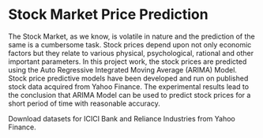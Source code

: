 # Stock Market Price Prediction
The Stock Market, as we know, is volatile in nature and the prediction of the same is a cumbersome task. Stock prices depend upon not only economic factors but they relate to various physical, psychological, rational and other important parameters. In this project work, the stock prices are predicted using the Auto Regressive Integrated Moving Average (ARIMA) Model. Stock price predictive models have been developed and run on published stock data acquired from Yahoo Finance. The experimental results lead to the conclusion that ARIMA Model can be used to predict stock prices for a short period of time with reasonable accuracy.

Download datasets for ICICI Bank and Reliance Industries from Yahoo Finance.

